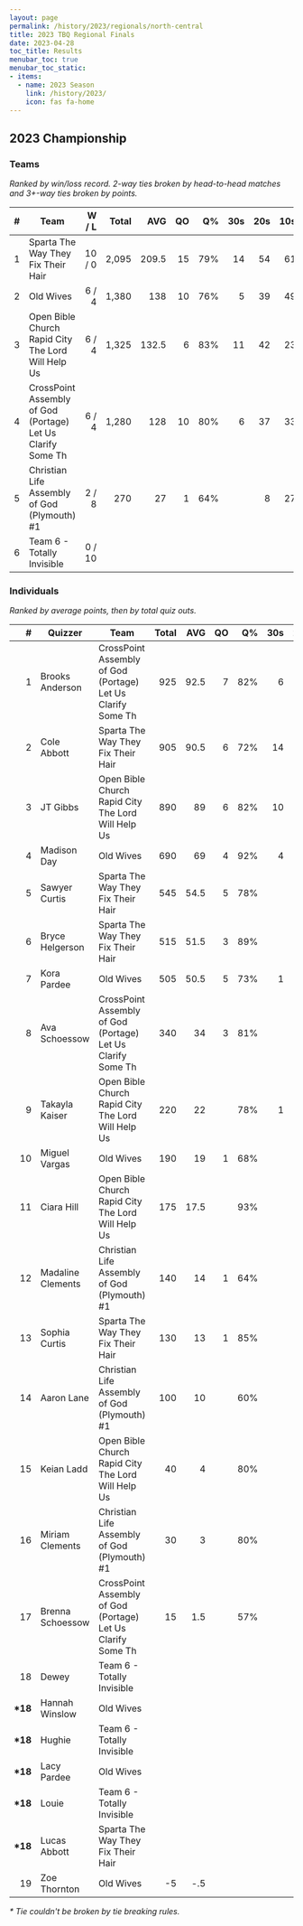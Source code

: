 ```yaml
---
layout: page
permalink: /history/2023/regionals/north-central
title: 2023 TBQ Regional Finals
date: 2023-04-28
toc_title: Results
menubar_toc: true
menubar_toc_static:
- items:
  - name: 2023 Season
    link: /history/2023/
    icon: fas fa-home
---
```


## 2023 Championship
### Teams

*Ranked by win/loss record. 2-way ties broken by head-to-head matches and 3+-way ties broken by points.*

|    # | Team                                                        |  W / L | Total |   AVG |   QO |   Q% |  30s |  20s |  10s |
| ---: | ----------------------------------------------------------- | -----: | ----: | ----: | ---: | ---: | ---: | ---: | ---: |
|    1 | Sparta The Way They Fix Their Hair                          | 10 / 0 | 2,095 | 209.5 |   15 |  79% |   14 |   54 |   61 |
|    2 | Old Wives                                                   |  6 / 4 | 1,380 |   138 |   10 |  76% |    5 |   39 |   49 |
|    3 | Open Bible Church Rapid City The Lord Will Help Us          |  6 / 4 | 1,325 | 132.5 |    6 |  83% |   11 |   42 |   23 |
|    4 | CrossPoint Assembly of God (Portage) Let Us Clarify Some Th |  6 / 4 | 1,280 |   128 |   10 |  80% |    6 |   37 |   33 |
|    5 | Christian Life Assembly of God (Plymouth) #1                |  2 / 8 |   270 |    27 |    1 |  64% |      |    8 |   27 |
|    6 | Team 6 - Totally Invisible                                  | 0 / 10 |       |       |      |      |      |      |      |

### Individuals

*Ranked by average points, then by total quiz outs.*

|        # | Quizzer           | Team                                                        | Total |  AVG |   QO |   Q% |  30s |  20s |  10s |
| -------: | ----------------- | ----------------------------------------------------------- | ----: | ---: | ---: | ---: | ---: | ---: | ---: |
|        1 | Brooks Anderson   | CrossPoint Assembly of God (Portage) Let Us Clarify Some Th |   925 | 92.5 |    7 |  82% |    6 |   31 |    9 |
|        2 | Cole Abbott       | Sparta The Way They Fix Their Hair                          |   905 | 90.5 |    6 |  72% |   14 |   28 |    2 |
|        3 | JT Gibbs          | Open Bible Church Rapid City The Lord Will Help Us          |   890 |   89 |    6 |  82% |   10 |   28 |    3 |
|        4 | Madison Day       | Old Wives                                                   |   690 |   69 |    4 |  92% |    4 |   23 |    6 |
|        5 | Sawyer Curtis     | Sparta The Way They Fix Their Hair                          |   545 | 54.5 |    5 |  78% |      |   16 |   19 |
|        6 | Bryce Helgerson   | Sparta The Way They Fix Their Hair                          |   515 | 51.5 |    3 |  89% |      |    9 |   30 |
|        7 | Kora Pardee       | Old Wives                                                   |   505 | 50.5 |    5 |  73% |    1 |   14 |   22 |
|        8 | Ava Schoessow     | CrossPoint Assembly of God (Portage) Let Us Clarify Some Th |   340 |   34 |    3 |  81% |      |    6 |   20 |
|        9 | Takayla Kaiser    | Open Bible Church Rapid City The Lord Will Help Us          |   220 |   22 |      |  78% |    1 |    8 |    9 |
|       10 | Miguel Vargas     | Old Wives                                                   |   190 |   19 |    1 |  68% |      |    2 |   21 |
|       11 | Ciara Hill        | Open Bible Church Rapid City The Lord Will Help Us          |   175 | 17.5 |      |  93% |      |    5 |    8 |
|       12 | Madaline Clements | Christian Life Assembly of God (Plymouth) #1                |   140 |   14 |    1 |  64% |      |    4 |   12 |
|       13 | Sophia Curtis     | Sparta The Way They Fix Their Hair                          |   130 |   13 |    1 |  85% |      |    1 |   10 |
|       14 | Aaron Lane        | Christian Life Assembly of God (Plymouth) #1                |   100 |   10 |      |  60% |      |    4 |   11 |
|       15 | Keian Ladd        | Open Bible Church Rapid City The Lord Will Help Us          |    40 |    4 |      |  80% |      |    1 |    3 |
|       16 | Miriam Clements   | Christian Life Assembly of God (Plymouth) #1                |    30 |    3 |      |  80% |      |      |    4 |
|       17 | Brenna Schoessow  | CrossPoint Assembly of God (Portage) Let Us Clarify Some Th |    15 |  1.5 |      |  57% |      |      |    4 |
|       18 | Dewey             | Team 6 - Totally Invisible                                  |       |      |      |      |      |      |      |
| **\*18** | Hannah Winslow    | Old Wives                                                   |       |      |      |      |      |      |      |
| **\*18** | Hughie            | Team 6 - Totally Invisible                                  |       |      |      |      |      |      |      |
| **\*18** | Lacy Pardee       | Old Wives                                                   |       |      |      |      |      |      |      |
| **\*18** | Louie             | Team 6 - Totally Invisible                                  |       |      |      |      |      |      |      |
| **\*18** | Lucas Abbott      | Sparta The Way They Fix Their Hair                          |       |      |      |      |      |      |      |
|       19 | Zoe Thornton      | Old Wives                                                   |    -5 |  -.5 |      |      |      |      |      |

*\* Tie couldn't be broken by tie breaking rules.*

